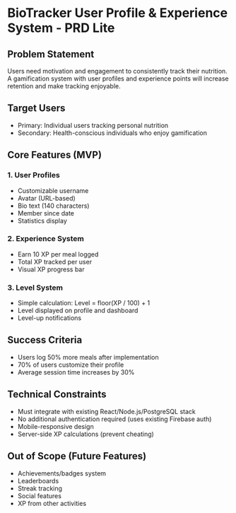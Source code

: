 # BioTracker User Profile & Experience System - PRD Lite

## Problem Statement
Users need motivation and engagement to consistently track their nutrition. A gamification system with user profiles and experience points will increase retention and make tracking enjoyable.

## Target Users
- Primary: Individual users tracking personal nutrition
- Secondary: Health-conscious individuals who enjoy gamification

## Core Features (MVP)

### 1. User Profiles
- Customizable username
- Avatar (URL-based)
- Bio text (140 characters)
- Member since date
- Statistics display

### 2. Experience System
- Earn 10 XP per meal logged
- Total XP tracked per user
- Visual XP progress bar

### 3. Level System
- Simple calculation: Level = floor(XP / 100) + 1
- Level displayed on profile and dashboard
- Level-up notifications

## Success Criteria
- Users log 50% more meals after implementation
- 70% of users customize their profile
- Average session time increases by 30%

## Technical Constraints
- Must integrate with existing React/Node.js/PostgreSQL stack
- No additional authentication required (uses existing Firebase auth)
- Mobile-responsive design
- Server-side XP calculations (prevent cheating)

## Out of Scope (Future Features)
- Achievements/badges system
- Leaderboards
- Streak tracking
- Social features
- XP from other activities